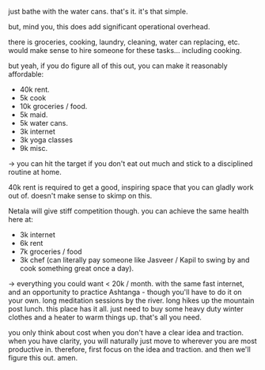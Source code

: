 just bathe with the water cans. that's it. it's that simple.

but, mind you, this does add significant operational overhead.

there is groceries, cooking, laundry, cleaning, water can replacing, etc. would make sense to hire someone for these tasks... including cooking.

but yeah, if you do figure all of this out, you can make it reasonably affordable:
- 40k rent.
- 5k cook
- 10k groceries / food.
- 5k maid.
- 5k water cans.
- 3k internet
- 3k yoga classes
- 9k misc.

-> you can hit the target if you don't eat out much and stick to a disciplined routine at home.

40k rent is required to get a good, inspiring space that you can gladly work out of. doesn't make sense to skimp on this.

Netala will give stiff competition though.
you can achieve the same health here at:
- 3k internet
- 6k rent
- 7k groceries / food
- 3k chef (can literally pay someone like Jasveer / Kapil to swing by and cook something great once a day).

-> everything you could want < 20k / month. with the same fast internet, and an opportunity to practice Ashtanga - though you'll have to do it on your own. long meditation sessions by the river. long hikes up the mountain post lunch. this place has it all. just need to buy some heavy duty winter clothes and a heater to warm things up. that's all you need.

you only think about cost when you don't have a clear idea and traction. when you have clarity, you will naturally just move to wherever you are most productive in. therefore, first focus on the idea and traction. and then we'll figure this out. amen.